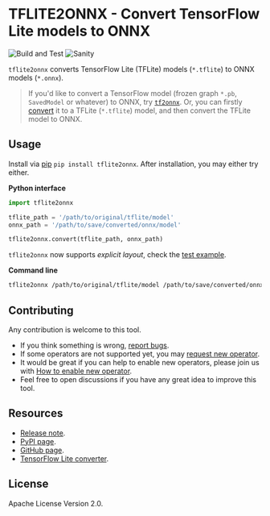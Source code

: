 TFLITE2ONNX - Convert TensorFlow Lite models to ONNX
====================================================

![Build and Test](https://github.com/jackwish/tflite2onnx/workflows/Build%20and%20Test/badge.svg)
![Sanity](https://github.com/jackwish/tflite2onnx/workflows/Sanity/badge.svg)

`tflite2onnx` converts TensorFlow Lite (TFLite) models (`*.tflite`) to ONNX models (`*.onnx`).

> If you'd like to convert a TensorFlow model (frozen graph `*.pb`, `SavedModel`
or whatever) to ONNX, try [`tf2onnx`](https://github.com/onnx/tensorflow-onnx).
Or, you can firstly [convert][tf2tflite] it to a TFLite (`*.tflite`) model,
and then convert the TFLite model to ONNX.


## Usage

Install via [pip][pypi] `pip install tflite2onnx`.
After installation, you may either try either.

**Python interface**

```py
import tflite2onnx

tflite_path = '/path/to/original/tflite/model'
onnx_path = '/path/to/save/converted/onnx/model'

tflite2onnx.convert(tflite_path, onnx_path)
```

`tflite2onnx` now supports *explicit layout*, check the
[test example](https://github.com/jackwish/tflite2onnx/blob/master/tests/test_explicit_layout.py).

**Command line**

```sh
tflite2onnx /path/to/original/tflite/model /path/to/save/converted/onnx/model
```


## Contributing

Any contribution is welcome to this tool.

* If you think something is wrong, [report bugs](https://github.com/jackwish/tflite2onnx/issues/new?assignees=&labels=bug&template=bug-report.md&title=).
* If some operators are not supported yet, you may [request new operator](https://github.com/jackwish/tflite2onnx/issues/new?assignees=&labels=operator%2C+help+wanted&template=request-operator.md&title=Operator+request%3A).
* It would be great if you can help to enable new operators, please join us with [How to enable new operator](docs/how-to-enable-new-operator.md).
* Feel free to open discussions if you have any great idea to improve this tool.


## Resources

* [Release note](docs/release-notes.md).
* [PyPI page][pypi].
* [GitHub page][github].
* [TensorFlow Lite converter][tf2tflite].


## License

Apache License Version 2.0.

[pypi]: https://pypi.org/project/tflite2onnx
[github]: https://github.com/jackwish/tflite2onnx
[tf2tflite]: https://www.tensorflow.org/lite/convert
